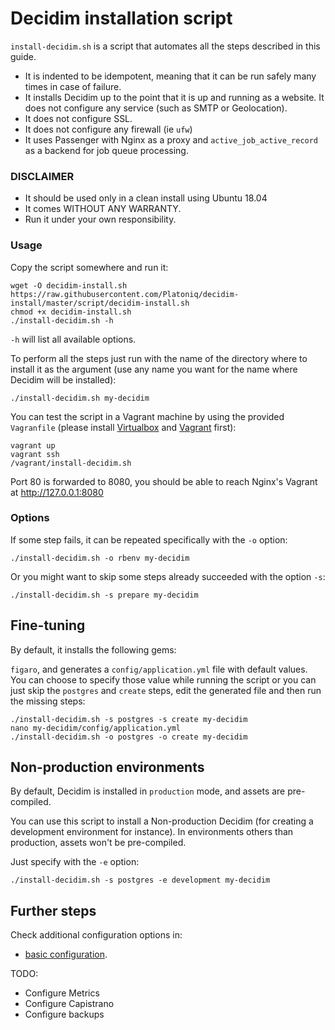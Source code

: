 Decidim installation script
===========================

`install-decidim.sh` is a script that automates all the steps described in this guide.

- It is indented to be idempotent, meaning that it can be run safely many times in case of failure.
- It installs Decidim up to the point that it is up and running as a website. It does not configure any service (such as SMTP or Geolocation). 
- It does not configure SSL.
- It does not configure any firewall (ie `ufw`)
- It uses Passenger with Nginx as a proxy and `active_job_active_record` as a backend for job queue processing.

### DISCLAIMER

- It should be used only in a clean install using Ubuntu 18.04
- It comes WITHOUT ANY WARRANTY.
- Run it under your own responsibility.

### Usage

Copy the script somewhere and run it:

```
wget -O decidim-install.sh https://raw.githubusercontent.com/Platoniq/decidim-install/master/script/decidim-install.sh
chmod +x decidim-install.sh
./install-decidim.sh -h
```

`-h` will list all available options.

To perform all the steps just run with the name of the directory where to install it as the argument (use any name you want for the name where Decidim will be installed):

```
./install-decidim.sh my-decidim
```

You can test the script in a Vagrant machine by using the provided `Vagranfile` (please install [Virtualbox](https://www.virtualbox.org/) and [Vagrant](https://www.vagrantup.com/) first):

```
vagrant up
vagrant ssh
/vagrant/install-decidim.sh
```

Port 80 is forwarded to 8080, you should be able to reach Nginx's Vagrant at http://127.0.0.1:8080

### Options

If some step fails, it can be repeated specifically with the `-o` option:

```
./install-decidim.sh -o rbenv my-decidim
```

Or you might want to skip some steps already succeeded with the option `-s`:

```
./install-decidim.sh -s prepare my-decidim
```

## Fine-tuning

By default, it installs the following gems:

`figaro`, and generates a `config/application.yml` file with default values. You can choose to specify those value while running the script or you can just skip the `postgres` and `create` steps, edit the generated file and then run the missing steps:

```
./install-decidim.sh -s postgres -s create my-decidim
nano my-decidim/config/application.yml
./install-decidim.sh -o postgres -o create my-decidim
```

## Non-production environments

By default, Decidim is installed in `production` mode, and assets are pre-compiled.

You can use this script to install a Non-production Decidim (for creating a development environment for instance). In environments others than production, assets won't be pre-compiled.

Just specify with the `-e` option:

```
./install-decidim.sh -s postgres -e development my-decidim
```


## Further steps

Check additional configuration options in:

- [basic configuration](../basic-config.md).

TODO:
- Configure Metrics
- Configure Capistrano
- Configure backups
